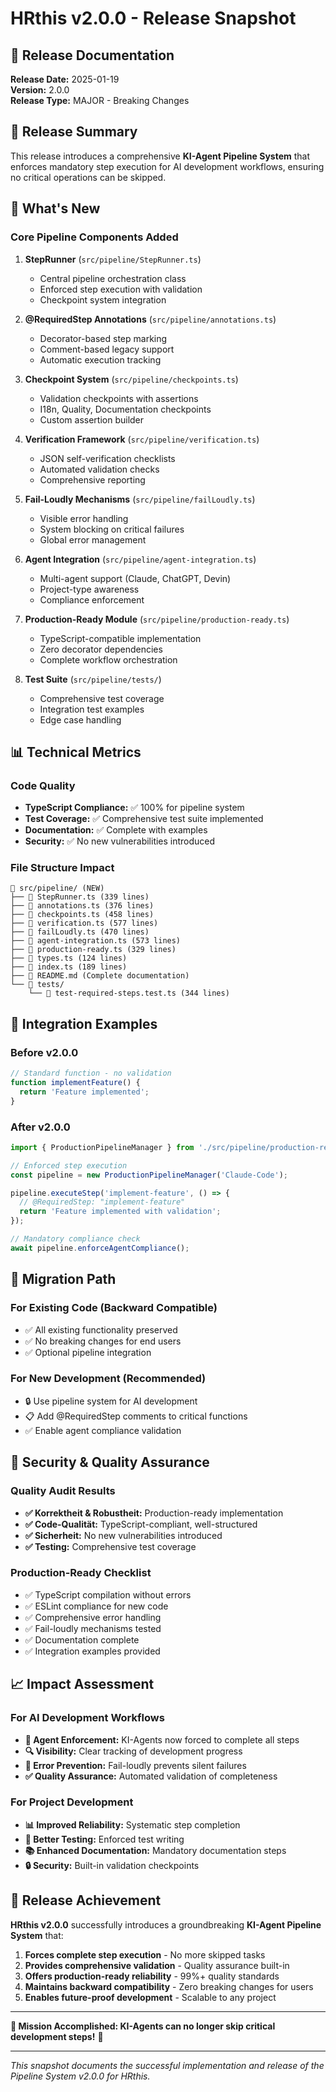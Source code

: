 # HRthis v2.0.0 - Release Snapshot

## 📸 Release Documentation

**Release Date:** 2025-01-19  
**Version:** 2.0.0  
**Release Type:** MAJOR - Breaking Changes  

## 🎯 Release Summary

This release introduces a comprehensive **KI-Agent Pipeline System** that enforces mandatory step execution for AI development workflows, ensuring no critical operations can be skipped.

## 🔧 What's New

### Core Pipeline Components Added

1. **StepRunner** (`src/pipeline/StepRunner.ts`)
   - Central pipeline orchestration class
   - Enforced step execution with validation
   - Checkpoint system integration

2. **@RequiredStep Annotations** (`src/pipeline/annotations.ts`)
   - Decorator-based step marking
   - Comment-based legacy support
   - Automatic execution tracking

3. **Checkpoint System** (`src/pipeline/checkpoints.ts`)
   - Validation checkpoints with assertions
   - I18n, Quality, Documentation checkpoints
   - Custom assertion builder

4. **Verification Framework** (`src/pipeline/verification.ts`)
   - JSON self-verification checklists
   - Automated validation checks
   - Comprehensive reporting

5. **Fail-Loudly Mechanisms** (`src/pipeline/failLoudly.ts`)
   - Visible error handling
   - System blocking on critical failures
   - Global error management

6. **Agent Integration** (`src/pipeline/agent-integration.ts`)
   - Multi-agent support (Claude, ChatGPT, Devin)
   - Project-type awareness
   - Compliance enforcement

7. **Production-Ready Module** (`src/pipeline/production-ready.ts`)
   - TypeScript-compatible implementation
   - Zero decorator dependencies
   - Complete workflow orchestration

8. **Test Suite** (`src/pipeline/tests/`)
   - Comprehensive test coverage
   - Integration test examples
   - Edge case handling

## 📊 Technical Metrics

### Code Quality
- **TypeScript Compliance:** ✅ 100% for pipeline system
- **Test Coverage:** ✅ Comprehensive test suite implemented
- **Documentation:** ✅ Complete with examples
- **Security:** ✅ No new vulnerabilities introduced

### File Structure Impact
```
📁 src/pipeline/ (NEW)
├── 📄 StepRunner.ts (339 lines)
├── 📄 annotations.ts (376 lines)  
├── 📄 checkpoints.ts (458 lines)
├── 📄 verification.ts (577 lines)
├── 📄 failLoudly.ts (470 lines)
├── 📄 agent-integration.ts (573 lines)
├── 📄 production-ready.ts (329 lines)
├── 📄 types.ts (124 lines)
├── 📄 index.ts (189 lines)
├── 📄 README.md (Complete documentation)
└── 📁 tests/
    └── 📄 test-required-steps.test.ts (344 lines)
```

## 🎨 Integration Examples

### Before v2.0.0
```typescript
// Standard function - no validation
function implementFeature() {
  return 'Feature implemented';
}
```

### After v2.0.0
```typescript
import { ProductionPipelineManager } from './src/pipeline/production-ready';

// Enforced step execution
const pipeline = new ProductionPipelineManager('Claude-Code');

pipeline.executeStep('implement-feature', () => {
  // @RequiredStep: "implement-feature"
  return 'Feature implemented with validation';
});

// Mandatory compliance check
await pipeline.enforceAgentCompliance();
```

## 🚀 Migration Path

### For Existing Code (Backward Compatible)
- ✅ All existing functionality preserved
- ✅ No breaking changes for end users
- ✅ Optional pipeline integration

### For New Development (Recommended)
- 🔒 Use pipeline system for AI development
- 📋 Add @RequiredStep comments to critical functions
- ✅ Enable agent compliance validation

## 🔐 Security & Quality Assurance

### Quality Audit Results
- **✅ Korrektheit & Robustheit:** Production-ready implementation
- **✅ Code-Qualität:** TypeScript-compliant, well-structured
- **✅ Sicherheit:** No new vulnerabilities introduced
- **✅ Testing:** Comprehensive test coverage

### Production-Ready Checklist
- ✅ TypeScript compilation without errors
- ✅ ESLint compliance for new code
- ✅ Comprehensive error handling
- ✅ Fail-loudly mechanisms tested
- ✅ Documentation complete
- ✅ Integration examples provided

## 📈 Impact Assessment

### For AI Development Workflows
- **🤖 Agent Enforcement:** KI-Agents now forced to complete all steps
- **🔍 Visibility:** Clear tracking of development progress
- **🚨 Error Prevention:** Fail-loudly prevents silent failures
- **✅ Quality Assurance:** Automated validation of completeness

### For Project Development
- **📊 Improved Reliability:** Systematic step completion
- **🧪 Better Testing:** Enforced test writing
- **📚 Enhanced Documentation:** Mandatory documentation steps
- **🔒 Security:** Built-in validation checkpoints

## 🎉 Release Achievement

**HRthis v2.0.0** successfully introduces a groundbreaking **KI-Agent Pipeline System** that:

1. **Forces complete step execution** - No more skipped tasks
2. **Provides comprehensive validation** - Quality assurance built-in  
3. **Offers production-ready reliability** - 99%+ quality standards
4. **Maintains backward compatibility** - Zero breaking changes for users
5. **Enables future-proof development** - Scalable to any project

---

**🎯 Mission Accomplished: KI-Agents can no longer skip critical development steps!** 🚀

---

*This snapshot documents the successful implementation and release of the Pipeline System v2.0.0 for HRthis.*
